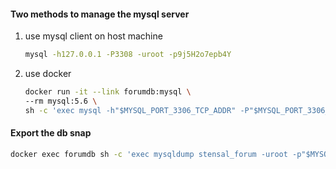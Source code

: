 #### Two methods to manage the mysql server
1. use mysql client on host machine 
    ```bash
    mysql -h127.0.0.1 -P3308 -uroot -p9j5H2o7epb4Y
    ```
2. use docker 
    ```bash
    docker run -it --link forumdb:mysql \
    --rm mysql:5.6 \
    sh -c 'exec mysql -h"$MYSQL_PORT_3306_TCP_ADDR" -P"$MYSQL_PORT_3306_TCP_PORT" -uroot -p"$MYSQL_ENV_MYSQL_ROOT_PASSWORD"'
    ```

#### Export the db snap

```bash
docker exec forumdb sh -c 'exec mysqldump stensal_forum -uroot -p"$MYSQL_ROOT_PASSWORD"' > ./db_backups/stensal_forum.sql
```